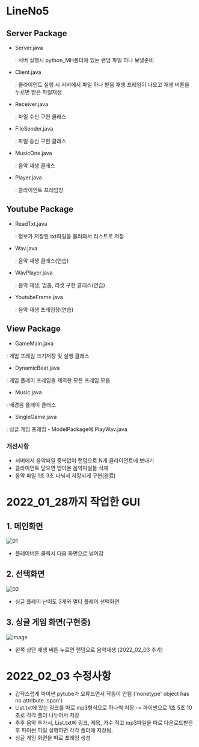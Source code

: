 # LineNo5

## Server Package
  * Server.java 
  
    : 서버 실행시 python_MH폴더에 있는 랜덤 파일 하나 보낼준비
  * Client.java
  
    : 클라이언트 실행 시 서버에서 파일 하나 받음
      재생 프레임이 나오고 재생 버튼을 누르면 받은 파일재생
  * Receiver.java

    : 파일 수신 구현 클래스
  * FileSender.java

    : 파일 송신 구현 클래스
  * MusicOne.java

    : 음악 재생 클래스
  * Player.java

    : 클라이언트 프레임창
    
    
## Youtube Package
  * ReadTxt.java 

    : 정보가 저장된 txt파일을 불러와서 리스트로 저장
  * Wav.java

    : 음악 재생 클래스(연습)
  * WavPlayer.java

    : 음악 재생, 멈춤, 리셋 구현 클래스(연습)
  * YoutubeFrame.java

    : 음악 재생 프레임창(연습)

## View Package
  * GameMain.java

   : 게임 프레임 크기저장 및 실행 클래스
  * DynamicBeat.java

   : 게임 플레이 프레임을 제외한 모든 프레임 모음
  * Music.java

   : 배경음 플레이 클래스
  * SingleGame.java

   : 싱글 게임 프레임 - ModelPackage에 PlayWav.java

### 개선사항
  * 서버에서 음악파일 중복없이 랜덤으로 N개 클라이언트에 보내기
  * 클라이언트 닫으면 받아온 음악파일들 삭제
  * 음악 파일 1초 3초 나눠서 저장되게 구현(완료)


# 2022_01_28까지 작업한 GUI
## 1. 메인화면
![01](https://user-images.githubusercontent.com/76654360/151514062-cec0e935-dec5-4767-bb2e-a54ebca71ad8.jpg)
  * 플레이버튼 클릭시 다음 화면으로 넘어감

## 2. 선택화면
![02](https://user-images.githubusercontent.com/76654360/151514145-558a90bb-3182-4ed4-b84e-18d69086f530.jpg)
  * 싱글 플레이 난이도 3개와 멀티 플레이 선택화면

## 3. 싱글 게임 화면(구현중)
![image](https://user-images.githubusercontent.com/76654360/152288555-099b8180-a616-414a-ae46-8a1915d34879.png)
  * 왼쪽 상단 재생 버튼 누르면 랜덤으로 음악재생 (2022_02_03 추가)

    
# 2022_02_03 수정사항
 * 갑작스럽게 파이썬 pytube가 오류뜨면서 작동이 안됨 ('nonetype' object has no attribute 'span')
 * List.txt에 있는 링크를 따로 mp3형식으로 하나씩 저장 -> 파이썬으로 1초 5초 10초로 각각 폴더 나누어서 저장
 * 추후 음악 추가시, List.txt에 링크, 제목, 가수 적고 mp3파일을 따로 다운로드받은 후 파이썬 파일 실행하면 각각 폴더에 저장됨.
 * 싱글 게임 화면을 따로 프레임 생성
